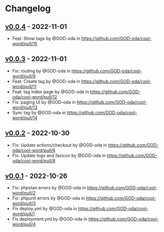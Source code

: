 # Changelog

## [v0.0.4](https://github.com/GOD-oda/cool-word/compare/v0.0.3...v0.0.4) - 2022-11-01
- Feat: Show tags by @GOD-oda in https://github.com/GOD-oda/cool-word/pull/15

## [v0.0.3](https://github.com/GOD-oda/cool-word/compare/v0.0.2...v0.0.3) - 2022-11-01
- Fix: routing by @GOD-oda in https://github.com/GOD-oda/cool-word/pull/9
- Feat: Create tag by @GOD-oda in https://github.com/GOD-oda/cool-word/pull/11
- Feat: tag index page by @GOD-oda in https://github.com/GOD-oda/cool-word/pull/12
- Fix: paging UI by @GOD-oda in https://github.com/GOD-oda/cool-word/pull/13
- Sync tag by @GOD-oda in https://github.com/GOD-oda/cool-word/pull/14

## [v0.0.2](https://github.com/GOD-oda/cool-word/compare/v0.0.1...v0.0.2) - 2022-10-30
- Fix: Update actions/checkout by @GOD-oda in https://github.com/GOD-oda/cool-word/pull/6
- Fix: Update logo and favicon by @GOD-oda in https://github.com/GOD-oda/cool-word/pull/8

## [v0.0.1](https://github.com/GOD-oda/cool-word/commits/v0.0.1) - 2022-10-26
- Fix: phpstan errors by @GOD-oda in https://github.com/GOD-oda/cool-word/pull/2
- Fix: phpunit errors by @GOD-oda in https://github.com/GOD-oda/cool-word/pull/3
- Fix deploy.yml by @GOD-oda in https://github.com/GOD-oda/cool-word/pull/1
- Fix deployment.yml by @GOD-oda in https://github.com/GOD-oda/cool-word/pull/4
